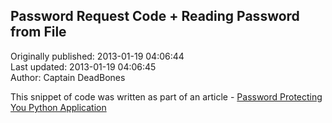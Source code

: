 ## Password Request Code + Reading Password from File  
Originally published: 2013-01-19 04:06:44  
Last updated: 2013-01-19 04:06:45  
Author: Captain DeadBones  
  
This snippet of code was written as part of an article - [Password Protecting You Python Application](http://thelivingpearl.com/2013/01/18/password-protecting-your-python-application/)